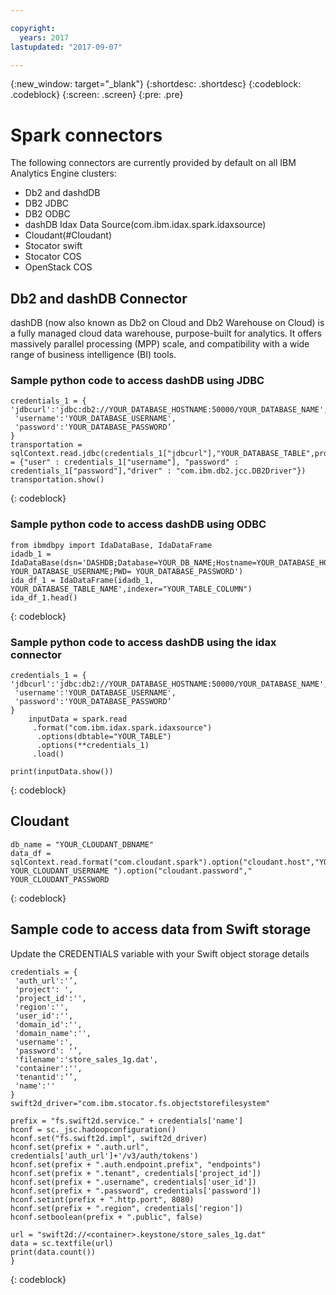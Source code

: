 ```yaml
---

copyright:
  years: 2017
lastupdated: "2017-09-07"

---
```


<!-- Attribute definitions -->
{:new_window: target="_blank"}
{:shortdesc: .shortdesc}
{:codeblock: .codeblock}
{:screen: .screen}
{:pre: .pre}

#  Spark connectors
The following connectors are currently provided by default on all IBM Analytics Engine clusters:

 * Db2 and dashdDB
  * DB2 JDBC
  * DB2 ODBC
  * dashDB Idax Data Source(com.ibm.idax.spark.idaxsource)
 * Cloudant(#Cloudant)
 * Stocator swift
 * Stocator COS
 * OpenStack COS

## Db2 and dashDB Connector

dashDB (now also known as Db2 on Cloud and Db2 Warehouse on Cloud) is a fully managed cloud data warehouse, purpose-built for analytics. It offers massively parallel processing (MPP) scale, and compatibility with a wide range of business intelligence (BI) tools.

### Sample python code to access dashDB using JDBC
```
credentials_1 = {
'jdbcurl':'jdbc:db2://YOUR_DATABASE_HOSTNAME:50000/YOUR_DATABASE_NAME',
 'username':'YOUR_DATABASE_USERNAME',
 'password':'YOUR_DATABASE_PASSWORD’
}
transportation = sqlContext.read.jdbc(credentials_1["jdbcurl"],"YOUR_DATABASE_TABLE",properties = {"user" : credentials_1["username"], "password" : credentials_1["password"],"driver" : "com.ibm.db2.jcc.DB2Driver"})
transportation.show()
```
{: codeblock}

### Sample python code to access dashDB using ODBC
```
from ibmdbpy import IdaDataBase, IdaDataFrame
idadb_1 = IdaDataBase(dsn='DASHDB;Database=YOUR_DB_NAME;Hostname=YOUR_DATABASE_HOSTNAME;Port=YOUR_DATABASE_PORT;PROTOCOL=TCPIP;UID= YOUR_DATABASE_USERNAME;PWD= YOUR_DATABASE_PASSWORD')
ida_df_1 = IdaDataFrame(idadb_1, YOUR_DATABASE_TABLE_NAME',indexer="YOUR_TABLE_COLUMN")
ida_df_1.head()
```
{: codeblock}

### Sample python code to access dashDB using the idax connector
```
credentials_1 = {
'jdbcurl':'jdbc:db2://YOUR_DATABASE_HOSTNAME:50000/YOUR_DATABASE_NAME',
 'username':'YOUR_DATABASE_USERNAME',
 'password':'YOUR_DATABASE_PASSWORD’
}
    inputData = spark.read
     .format("com.ibm.idax.spark.idaxsource")
      .options(dbtable="YOUR_TABLE")
      .options(**credentials_1)
     .load()

print(inputData.show())
```
{: codeblock}

## Cloudant
```
db_name = "YOUR_CLOUDANT_DBNAME"
data_df = sqlContext.read.format("com.cloudant.spark").option("cloudant.host","YOUR_CLOUDANT_USERNAME.cloudant.com").option("cloudant.username"," YOUR_CLOUDANT_USERNAME ").option("cloudant.password"," YOUR_CLOUDANT_PASSWORD
```
{: codeblock}

## Sample code to access data from Swift storage

Update the CREDENTIALS variable with your Swift object storage details
```
credentials = {
 'auth_url':'’,
 'project': ',
 'project_id':'',
 'region':'',
 'user_id':'',
 'domain_id':'',
 'domain_name':'',
 'username':',
 'password': '’,
 'filename':'store_sales_1g.dat',
 'container':'',
 'tenantid':’’,
 'name':''
}
swift2d_driver="com.ibm.stocator.fs.objectstorefilesystem"

prefix = "fs.swift2d.service." + credentials['name']
hconf = sc._jsc.hadoopconfiguration()
hconf.set("fs.swift2d.impl", swift2d_driver)
hconf.set(prefix + ".auth.url", credentials['auth_url']+'/v3/auth/tokens')
hconf.set(prefix + ".auth.endpoint.prefix", "endpoints")
hconf.set(prefix + ".tenant", credentials['project_id'])
hconf.set(prefix + ".username", credentials['user_id'])
hconf.set(prefix + ".password", credentials['password'])
hconf.setint(prefix + ".http.port", 8080)
hconf.set(prefix + ".region", credentials['region'])
hconf.setboolean(prefix + ".public", false)

url = "swift2d://<container>.keystone/store_sales_1g.dat"
data = sc.textfile(url)
print(data.count())
}        
```
{: codeblock}
